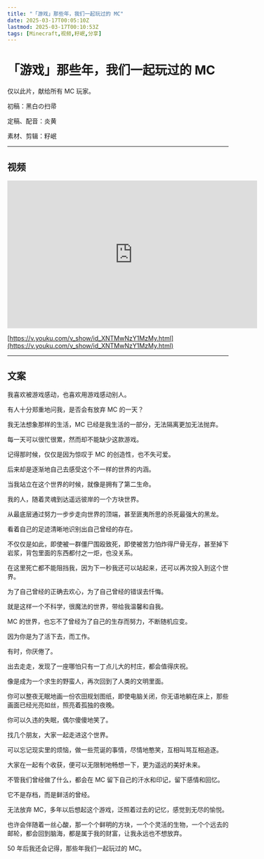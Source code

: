 ```yaml
---
title: "「游戏」那些年，我们一起玩过的 MC"
date: 2025-03-17T00:05:10Z
lastmod: 2025-03-17T00:10:53Z
tags: [Minecraft,视频,籽岷,分享]
---
```


# 「游戏」那些年，我们一起玩过的 MC

仅以此片，献给所有 MC 玩家。

初稿：黑白の扫帚

定稿、配音：炎黄

素材、剪辑：籽岷

---

## 视频

<iframe sandbox="allow-forms allow-presentation allow-same-origin allow-scripts allow-modals allow-popups" src="https://player.youku.com/embed/XNTMwNzY1MzMy" data-src="" border="0" frameborder="no" framespacing="0" allowfullscreen="true" style="width: 569px; height: 336px;"></iframe>

[https://v.youku.com/v_show/id_XNTMwNzY1MzMy.html](https://v.youku.com/v_show/id_XNTMwNzY1MzMy.html)

---

## 文案

我喜欢被游戏感动，也喜欢用游戏感动别人。

有人十分郑重地问我，是否会有放弃 MC 的一天？

我无法想象那样的生活，MC 已经是我生活的一部分，无法隔离更加无法抛弃。

每一天可以很忙很累，然而却不能缺少这款游戏。

记得那时候，仅仅是因为惊叹于 MC 的创造性，也不失可爱。

后来却是逐渐地自己去感受这个不一样的世界的内涵。

当我站立在这个世界的时候，就像是拥有了第二生命。

我的人，随着灵魂到达遥远彼岸的一个方块世界。

从最底层通过努力一步步走向世界的顶端，甚至匪夷所思的杀死最强大的黑龙。

看着自己的足迹清晰地识别出自己曾经的存在。

不仅仅是如此，即使被一群僵尸围殴致死，即使被苦力怕炸得尸骨无存，甚至掉下岩浆，背包里面的东西都付之一炬，也没关系。

在这里死亡都不能阻挡我，因为下一秒我还可以站起来，还可以再次投入到这个世界。

为了自己曾经的正确去欢心，为了自己曾经的错误去忏悔。

就是这样一个不科学，很魔法的世界，带给我温馨和自我。

MC 的世界，也忘不了曾经为了自己的生存而努力，不断随机应变。

因为你是为了活下去，而工作。

有时，你厌倦了。

出去走走，发现了一座哪怕只有一丁点儿大的村庄，都会值得庆祝。

像是成为一个求生的野蛮人，再次回到了人类的文明里面。

你可以整夜无眠地画一份农田规划图纸，即使电脑关闭，你无语地躺在床上，那些画面已经光亮如丝，照亮着孤独的夜晚。

你可以久违的失眠，偶尔傻傻地笑了。

找几个朋友，大家一起走进这个世界。

可以忘记现实里的烦恼，做一些荒诞的事情，尽情地憨笑，互相叫骂互相追逐。

大家在一起有个收获，便可以无限制地畅想一下，更为遥远的美好未来。

不管我们曾经做了什么，都会在 MC 留下自己的汗水和印记，留下感情和回忆。

它不是存档，而是鲜活的曾经。

无法放弃 MC，多年以后想起这个游戏，泛照着过去的记忆，感觉到无尽的愉悦。

也许会伴随着一丝心酸，那一个个鲜明的方块，一个个灵活的生物，一个个远去的邮轮，都会回到脑海，都是属于我的财富，让我永远也不想放弃。

50 年后我还会记得，那些年我们一起玩过的 MC。

‍
